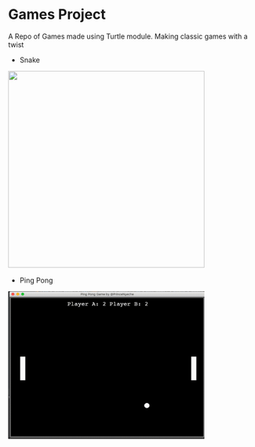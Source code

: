 # Games Project
A Repo of Games made using Turtle module. Making classic games with a twist

* Snake

<img src="https://github.com/princenyeche/Games/blob/main/docs/imgs/snake_example.gif" width="400" height="400" />

* Ping Pong

<img src="https://github.com/princenyeche/Games/blob/main/docs/imgs/ping_pong_example.gif" width="400" height="300" />
